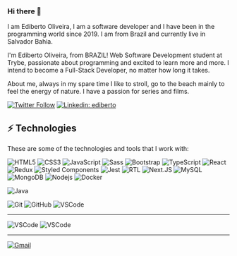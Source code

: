 ### Hi there 👋

I am Ediberto Oliveira, I am a software developer and I have been in the programming world since 2019. I am from Brazil and currently live in Salvador Bahia.

I'm Ediberto Oliveira, from BRAZIL!
Web Software Development student at Trybe,
passionate about programming and excited to learn more and more.
I intend to become a Full-Stack Developer, no matter how long it takes.

About me, always in my spare time I like to stroll, go to the beach mainly to feel the energy of nature. I have a passion for series and films. 

[![Twitter Follow](https://img.shields.io/twitter/follow/devEdiberto?style=social)](https://twitter.com/devediberto)
[![Linkedin: ediberto](https://img.shields.io/badge/-Linkedin-blue?style=flat-square&logo=Linkedin&logoColor=white&link=https://www.linkedin.com/in/edibertooliveira/)](https://www.linkedin.com/in/edibertooliveira/)

## ⚡ Technologies

These are some of the technologies and tools that I work with:

![HTML5](https://img.shields.io/badge/-HTML5-E34F26?style=flat-square&logo=HTML5&logoColor=white)
![CSS3](https://img.shields.io/badge/-CSS3-1572B6?style=flat-square&logo=CSS3&logoColor=white)
![JavaScript](https://img.shields.io/badge/-JavaScript-e0c050?style=flat-square&logo=javascript&logoColor=white)
![Sass](https://img.shields.io/badge/-Sass-CC6699?style=flat-square&logo=sass&logoColor=white)
![Bootstrap](https://img.shields.io/badge/-Bootstrap-563D7C?style=flat-square&logo=bootstrap)
![TypeScript](https://img.shields.io/badge/-TypeScript-007ACC?style=flat-square&logo=typescript)
![React](https://img.shields.io/badge/-React-45b8d8?style=flat-square&logo=react&logoColor=white)
![Redux](https://img.shields.io/badge/-Redux-purple?style=flat-square&logo=redux&logoColor=white)
![Styled Components](https://img.shields.io/badge/-Styled_Components-pink?style=flat-square&logo=styled-components&logoColor=)
![Jest](https://img.shields.io/badge/-Jest-E34F26?style=flat-square&logo=jest&logoColor=white)
![RTL](https://img.shields.io/badge/-RTL-white?style=flat-square&logo=testing-library&logoColor=E34F26)
![Next.JS](https://img.shields.io/badge/-Nextjs-191929?style=flat-square&logo=next.js&logoColor=white)
![MySQL](https://img.shields.io/badge/-MySQL-4479A1?style=flat-square&logo=mysql&logoColor=white)
![MongoDB](https://img.shields.io/badge/-MongoDB-black?style=flat-square&logo=mongodb)
![Nodejs](https://img.shields.io/badge/-Nodejs-339933?style=flat-square&logo=Node.js&logoColor=white)
![Docker](https://img.shields.io/badge/-Docker-2496ED?style=flat-square&logo=docker&logoColor=white)

![Java](https://img.shields.io/badge/-Java-007396?style=flat-square&logo=java)
<!-- ![Spring](https://img.shields.io/badge/-Spring-6DB33F?style=flat-square&logo=spring&logoColor=white) -->
<!-- ![Microsoft SQL Server](https://img.shields.io/badge/-SQL%20Server-CC2927?style=flat-square&logo=microsoft-sql-server&logoColor=white) -->

<!-- ![Microsoft Azure](https://img.shields.io/badge/Microsoft%20Azure-0089D6?style=flat-square&logo=microsoft-azure&logoColor=white) -->
<!-- ![Google Cloud](https://img.shields.io/badge/Google%20Cloud-4285F4?style=flat-square&logo=google-cloud&logoColor=white) -->
<!-- ![Firebase](https://img.shields.io/badge/Firebase-FFCA28?style=flat-square&logo=firebase&logoColor=white) -->
![Git](https://img.shields.io/badge/-Git-black?style=flat-square&logo=git)
![GitHub](https://img.shields.io/badge/-GitHub-181717?style=flat-square&logo=github)
![VSCode](https://img.shields.io/badge/-VSCode-007ACC?style=flat-square&logo=visual-studio-code&logoColor=white)

---

![VSCode](https://github-readme-stats-eight-theta.vercel.app/api?username=edibertooliveira&show_icons=true&theme=tokyonight&include_all_commits=true&count_private=true)
![VSCode](https://github-readme-stats-eight-theta.vercel.app/api/top-langs/?username=edibertooliveira&layout=compact&langs_count=8&theme=tokyonight)


---

[![Gmail](https://img.icons8.com/color/48/000000/gmail.png)](mailto:edibertooliveira@aol.com)

